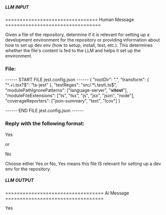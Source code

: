 ##### LLM INPUT #####
================================ Human Message =================================

Given a file of the repository, determine if it is relevant for setting up a development environment for the repository or providing information about how to set up dev env (how to setup, install, test, etc.). This determines whether the file's content is fed to the LLM and helps it set up the environment.

### File:
------ START FILE jest.config.json ------
{
  "rootDir": ".",
  "transform": {
    "^.+\\.tsx?$": "ts-jest"
  },
  "testRegex": "src/.*\\.test\\.ts$",
  "modulePathIgnorePatterns": ["language-server", "__vitest__"],
  "moduleFileExtensions": ["ts", "tsx", "js", "jsx", "json", "node"],
  "coverageReporters": ["json-summary", "text", "lcov"]
}

------ END FILE jest.config.json ------

### Reply with the following format:

<rel>Yes</rel>

or

<rel>No</rel>

Choose either Yes or No, Yes means this file IS relevant for setting up a dev env for the repository.

##### LLM OUTPUT #####
================================== Ai Message ==================================

<rel>Yes</rel>